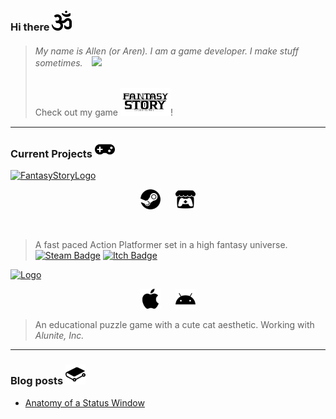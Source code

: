 ### Hi there <img src="img/om-solid.svg" width="32">

> ###### My name is *Allen* (or *Aren*). I am a game developer. I make stuff sometimes. <img style="margin-left:10px;" src="https://allenoliver.github.io/images/mushroomgrow.gif">
> Check out my game <img src="img/logo_dark.png" width="80">!


---
###  Current Projects <img src="img/gamepad-solid.svg" width="32">


[![FantasyStoryLogo][fantasyStoryLogoBlk]][fantasyStorySteamPage]
<p align="center">
    <img style="margin-right:10px;" src="img/steam.svg" width="32"/>
    <img style="margin-left:10px;" src="img/itch-dot-io.svg" width="32"/>
</p>

<br/>

> A fast paced Action Platformer set in a high fantasy universe. 
>[![Steam Badge][fantasyStorySteamBadge]][fantasyStorySteamPage]
>[![Itch Badge][fantasyStoryItchBadge]][fantasyStoryItchPage]

[![Logo][puzzleMuseumLogo]][puzzleMuseumWebsite]

<p align="center">
    <img style="margin-right:10px;" src="img/apple.svg" width="32"/>
    <img style="margin-left:10px;" src="img/android.svg" width="32"/>
</p>

> An educational puzzle game with a cute cat aesthetic. Working with *Alunite, Inc.*
---
### Blog posts <img src="img/gitbook.svg" width="32">
<!-- BLOG-POST-LIST:START -->
- [Anatomy of a Status Window](https://www.reddit.com/r/u_ArenDev/comments/kq9uxj/anatomy_of_a_status_window/)
<!-- BLOG-POST-LIST:END -->


<!-- References -->
[fantasyStoryLogoBlk]: https://allenoliver.github.io/FantasyStory/images/logo_dark.png

[fantasyStorySteamPage]: https://store.steampowered.com/app/1264840/Fantasy_Story/

[fantasyStorySteamBadge]: https://img.shields.io/badge/Steam-Check%20it!-red?style=plastic&logo=steam

[fantasyStoryItchPage]: https://keigames.itch.io/fantasy-story

[fantasyStoryItchBadge]: https://img.shields.io/badge/itch.io-Check%20it!-red?style=plastic&logo=itch.io

[puzzleMuseumLogo]: https://images.squarespace-cdn.com/content/v1/5ee0db6d27cc552b9ab12ab6/1606486316399-G6AYI7XBX2URTOXNSL1W/ke17ZwdGBToddI8pDm48kH3Q8TjQNHoGSBCBu-WKmJJ7gQa3H78H3Y0txjaiv_0fDoOvxcdMmMKkDsyUqMSsMWxHk725yiiHCCLfrh8O1z5QPOohDIaIeljMHgDF5CVlOqpeNLcJ80NK65_fV7S1UesK-rXRrrWPYlj-RLsCyCzPrMqu8tDvN8Ak6bXTozbdH3bqxw7fF48mhrq5Ulr0Hg/puzzle+museum+title.png

[puzzleMuseumWebsite]: https://www.alunite.jp/puzzle-museum
